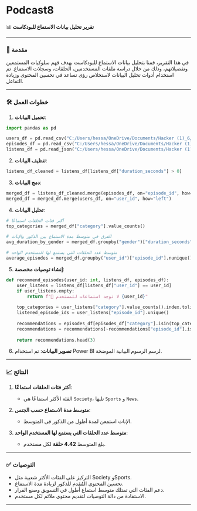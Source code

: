 
# Podcast8
📊 **تقرير تحليل بيانات الاستماع للبودكاست**

---

### 🧾 **مقدمة**

في هذا التقرير، قمنا بتحليل بيانات الاستماع للبودكاست بهدف فهم سلوكيات المستمعين وتفضيلاتهم، وذلك من خلال دراسة ملفات المستخدمين، الحلقات، وسجلات الاستماع. تم استخدام أدوات تحليل البيانات لاستخلاص رؤى تساعد في تحسين المحتوى وزيادة التفاعل.

---

### 🛠️ **خطوات العمل**

1. **تحميل البيانات**:
```python
import pandas as pd

users_df = pd.read_csv("C:/Users/hessa/OneDrive/Documents/Hacker (1)_6/Desktop/8assignment/users.csv")
episodes_df = pd.read_csv("C:/Users/hessa/OneDrive/Documents/Hacker (1)_6/Desktop/8assignment/episodes.csv")
listens_df = pd.read_json("C:/Users/hessa/OneDrive/Documents/Hacker (1)_6/Desktop/8assignment/listens.json")
```

2. **تنظيف البيانات**:
```python
listens_df_cleaned = listens_df[listens_df["duration_seconds"] > 0]
```

3. **دمج البيانات**:
```python
merged_df = listens_df_cleaned.merge(episodes_df, on="episode_id", how="left")
merged_df = merged_df.merge(users_df, on="user_id", how="left")
```

4. **تحليل البيانات**:
```python
# أكثر فئات الحلقات استماعًا
top_categories = merged_df["category"].value_counts()

# الفرق في متوسط مدة الاستماع بين الذكور والإناث
avg_duration_by_gender = merged_df.groupby("gender")["duration_seconds"].mean()

# متوسط عدد الحلقات التي يستمع لها المستخدم الواحد
average_episodes = merged_df.groupby("user_id")["episode_id"].nunique().mean()
```

5. **إنشاء توصيات مخصصة**:
```python
def recommend_episodes(user_id: int, listens_df, episodes_df):
    user_listens = listens_df[listens_df["user_id"] == user_id]
    if user_listens.empty:
        return f"🚫 لا توجد استماعات للمستخدم {user_id}"
    
    top_categories = user_listens["category"].value_counts().index.tolist()
    listened_episode_ids = user_listens["episode_id"].unique()
    
    recommendations = episodes_df[episodes_df["category"].isin(top_categories)]
    recommendations = recommendations[~recommendations["episode_id"].isin(listened_episode_ids)]
    
    return recommendations.head(3)
```

6. **تصوير البيانات**: تم استخدام Power BI لرسم الرسوم البيانية الموضحة.

---

### 📈 **النتائج**

1. **أكثر فئات الحلقات استماعًا**:
   - الفئة الأكثر استماعًا هي `Society`، تليها `Sports` و `News`.

2. **متوسط مدة الاستماع حسب الجنس**:
   - الإناث استمعن لمدة أطول من الذكور في المتوسط.

3. **متوسط عدد الحلقات التي يستمع لها المستخدم الواحد**:
   - بلغ المتوسط **4.42 حلقة** لكل مستخدم.

---

### ✅ **التوصيات**

* التركيز على الفئات الأكثر شعبية مثل Society وSports.
* تحسين المحتوى المُقدم للذكور لزيادة مدة الاستماع.
* دعم الفئات التي تمتلك متوسط استماع أطول في التسويق وصنع القرار.
* الاستفادة من دالة التوصيات لتقديم محتوى ملائم لكل مستخدم.



---
